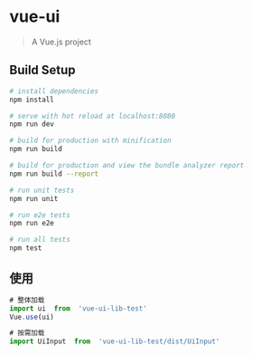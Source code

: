 # vue-ui

> A Vue.js project

## Build Setup

``` bash
# install dependencies
npm install

# serve with hot reload at localhost:8080
npm run dev

# build for production with minification
npm run build

# build for production and view the bundle analyzer report
npm run build --report

# run unit tests
npm run unit

# run e2e tests
npm run e2e

# run all tests
npm test
```



## 使用
```js
# 整体加载
import ui  from  'vue-ui-lib-test'
Vue.use(ui)

# 按需加载
import UiInput  from  'vue-ui-lib-test/dist/UiInput'

```
